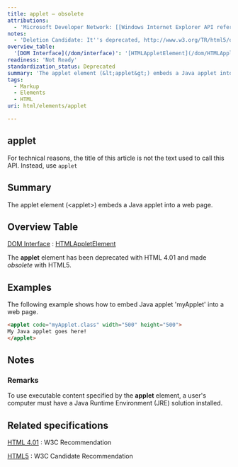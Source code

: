 ```yaml
---
title: applet – obsolete
attributions:
  - 'Microsoft Developer Network: [[Windows Internet Explorer API reference](http://msdn.microsoft.com/en-us/library/ie/hh828809%28v=vs.85%29.aspx) Article]'
notes:
  - 'Deletion Candidate: It''s deprecated, http://www.w3.org/TR/html5/obsolete.html#non-conforming-features'
overview_table:
  '[DOM Interface](/dom/interface)': '[HTMLAppletElement](/dom/HTMLAppletElement)'
readiness: 'Not Ready'
standardization_status: Deprecated
summary: 'The applet element (&lt;applet&gt;) embeds a Java applet into a web page.'
tags:
  - Markup
  - Elements
  - HTML
uri: html/elements/applet

---
```

## <span>applet</span>

For technical reasons, the title of this article is not the text used to call this API. Instead, use `applet`

## <span>Summary</span>

The applet element (&lt;applet&gt;) embeds a Java applet into a web page.

## <span>Overview Table</span>

[DOM Interface](/dom/interface)
:   [HTMLAppletElement](/dom/HTMLAppletElement)

The **applet** element has been deprecated with HTML 4.01 and made *obsolete* with HTML5.

## <span>Examples</span>

The following example shows how to embed Java applet 'myApplet' into a web page.

``` html
<applet code="myApplet.class" width="500" height="500">
My Java applet goes here!
</applet>
```

## <span>Notes</span>

### <span>Remarks</span>

To use executable content specified by the **applet** element, a user's computer must have a Java Runtime Environment (JRE) solution installed.

## <span>Related specifications</span>

[HTML 4.01](http://www.w3.org/TR/REC-html40/struct/objects.html#h-13.4)
:   W3C Recommendation

[HTML5](http://www.w3.org/TR/html5/obsolete.html#the-applet-element)
:   W3C Candidate Recommendation
